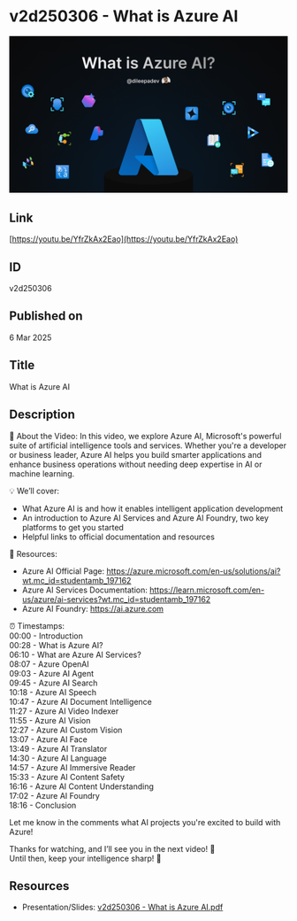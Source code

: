# v2d250306 - What is Azure AI

[![v2d250306_thumbnail](./v2d250306_thumbnail.png)](https://youtu.be/YfrZkAx2Eao)

## Link

[https://youtu.be/YfrZkAx2Eao](https://youtu.be/YfrZkAx2Eao)

## ID

v2d250306

## Published on

6 Mar 2025

## Title

What is Azure AI

## Description

🎥 About the Video:
In this video, we explore Azure AI, Microsoft's powerful suite of artificial intelligence tools and services. Whether you're a developer or business leader, Azure AI helps you build smarter applications and enhance business operations without needing deep expertise in AI or machine learning.

💡 We’ll cover:

- What Azure AI is and how it enables intelligent application development
- An introduction to Azure AI Services and Azure AI Foundry, two key platforms to get you started
- Helpful links to official documentation and resources

🔗 Resources:

- Azure AI Official Page: <https://azure.microsoft.com/en-us/solutions/ai?wt.mc_id=studentamb_197162>
- Azure AI Services Documentation: <https://learn.microsoft.com/en-us/azure/ai-services?wt.mc_id=studentamb_197162>
- Azure AI Foundry: <https://ai.azure.com>

⏰ Timestamps:  
00:00 - Introduction  
00:28 - What is Azure AI?  
06:10 - What are Azure AI Services?  
08:07 - Azure OpenAI  
09:03 - Azure AI Agent  
09:45 - Azure AI Search  
10:18 - Azure AI Speech  
10:47 - Azure AI Document Intelligence  
11:27 - Azure AI Video Indexer  
11:55 - Azure AI Vision  
12:27 - Azure AI Custom Vision  
13:07 - Azure AI Face  
13:49 - Azure AI Translator  
14:30 - Azure AI Language  
14:57 - Azure AI Immersive Reader  
15:33 - Azure AI Content Safety  
16:16 - Azure AI Content Understanding  
17:02 - Azure AI Foundry  
18:16 - Conclusion  

Let me know in the comments what AI projects you're excited to build with Azure!

Thanks for watching, and I’ll see you in the next video! 💖  
Until then, keep your intelligence sharp! 🧠

## Resources

- Presentation/Slides: [v2d250306 - What is Azure AI.pdf](./v2d250306%20-%20What%20is%20Azure%20AI.pdf)
